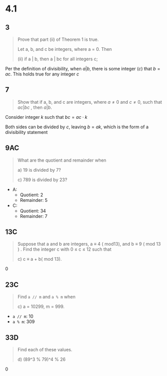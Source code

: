 # 4.1
## 3
> Prove that part (ii) of Theorem 1 is true.
> 
> Let a, b, and c be integers, where a = 0. Then
> 
> (ii) if a | b, then a | bc for all integers c;

Per the definition of divisibility, when $a|b$, there is some integer ($c$) that $b = ac$. This holds true for any integer $c$
## 7
> Show that if a, b, and c are integers, where $a \ne 0$ and $c \ne 0$, such that $ac | bc$ , then $a | b$.

Consider integer $k$ such that $bc = ac\cdot k$

Both sides can be divided by $c$, leaving $b = ak$, which is the form of a divisibility statement
## 9AC
> What are the quotient and remainder when
> 
> a) 19 is divided by 7? 
> 
> c) 789 is divided by 23?

- A: 
    - Quotient: 2
    - Remainder: 5
- C:
    - Quotient: 34
    - Remainder: 7
## 13C
> Suppose that a and b are integers, a ≡ 4 ( mod13), and b ≡ 9 ( mod 13 ) . Find the integer c with 0 ≤ c ≤ 12 such that
> 
> c) c ≡ a + b( mod 13).

0
## 23C
> Find `a // m` and `a % m` when
> 
> c) a = 10299, m = 999.

- `a // m`: 10
- `a % m`: 309
## 33D
> Find each of these values.
> 
> d) (89^3 % 79)^4 % 26

0